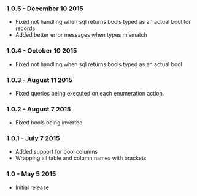 ### 1.0.5 - December 10 2015
* Fixed not handling when sql returns bools typed as an actual bool for records
* Added better error messages when types mismatch

### 1.0.4 - October 10 2015
* Fixed not handling when sql returns bools typed as an actual bool

### 1.0.3 - August 11 2015
* Fixed queries being executed on each enumeration action.

### 1.0.2 - August 7 2015
* Fixed bools being inverted

### 1.0.1 - July 7 2015
* Added support for bool columns
* Wrapping all table and column names with brackets

### 1.0 - May 5 2015
* Initial release